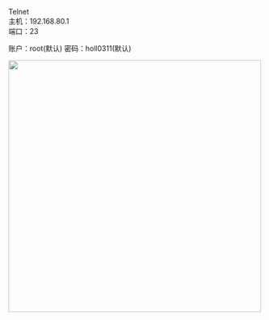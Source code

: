
Telnet  
主机：192.168.80.1  
端口：23

账户：root(默认)
密码：holl0311(默认)

<img src="https://raw.githubusercontent.com/zouguo-eng/Vpod-M1-APP/master/Telnet.png" width="500">
